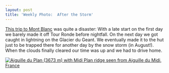 ```yaml
---
layout: post
title: 'Weekly Photo:  After the Storm'
---
```


[This trip to Mont Blanc](http://www.danielarndt.com/trips/show/254-chamonix-success-and-failure) was quite a disaster:  With a late start on the first day we barely made it off Tour Ronde before nightfall.  On the next day we got caught in lightning on the Glacier du Geant.  We eventually made it to the hut just to be trapped there for another day by the snow storm (in August!).  When the clouds finally cleared our time was up and we had to drive home. 

<a href="http://alpinepeaks.smugmug.com/Landscapes/ClimbingAlps/14252011_JDRUy#1053493335_7xaWo-A-LB" title="Aiguille du Plan (3673 m) with Midi Plan ridge seen from Aiguille du Midi, France"><img src="http://alpinepeaks.smugmug.com/Landscapes/ClimbingAlps/2007-0803-2719/1053493335_7xaWo-930x930-2.jpg" title="Aiguille du Plan (3673 m) with Midi Plan ridge seen from Aiguille du Midi, France" alt="Aiguille du Plan (3673 m) with Midi Plan ridge seen from Aiguille du Midi, France"></a>
